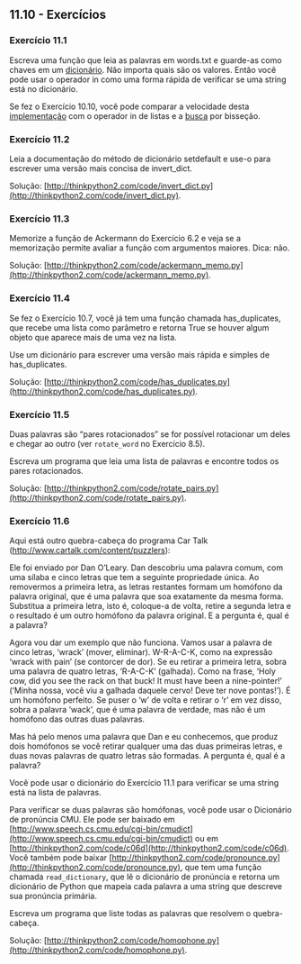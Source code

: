 ## 11.10 - Exercícios

### Exercício 11.1

Escreva uma função que leia as palavras em words.txt e guarde-as como chaves em um [dicionário](09-glossario.md#dicionário). Não importa quais são os valores. Então você pode usar o operador in como uma forma rápida de verificar se uma string está no dicionário.

Se fez o Exercício 10.10, você pode comparar a velocidade desta [implementação](09-glossario.md#implementação) com o operador in de listas e a [busca](09-glossario.md#busca) por bisseção.

### Exercício 11.2

Leia a documentação do método de dicionário setdefault e use-o para escrever uma versão mais concisa de invert\_dict.

Solução: [http://thinkpython2.com/code/invert_dict.py](http://thinkpython2.com/code/invert_dict.py).

### Exercício 11.3

Memorize a função de Ackermann do Exercício 6.2 e veja se a memorização permite avaliar a função com argumentos maiores. Dica: não.

Solução: [http://thinkpython2.com/code/ackermann_memo.py](http://thinkpython2.com/code/ackermann_memo.py).

### Exercício 11.4

Se fez o Exercício 10.7, você já tem uma função chamada has\_duplicates, que recebe uma lista como parâmetro e retorna True se houver algum objeto que aparece mais de uma vez na lista.

Use um dicionário para escrever uma versão mais rápida e simples de has\_duplicates.

Solução: [http://thinkpython2.com/code/has_duplicates.py](http://thinkpython2.com/code/has_duplicates.py).

### Exercício 11.5

Duas palavras são “pares rotacionados” se for possível rotacionar um deles e chegar ao outro (ver `rotate_word` no Exercício 8.5).

Escreva um programa que leia uma lista de palavras e encontre todos os pares rotacionados.

Solução: [http://thinkpython2.com/code/rotate_pairs.py](http://thinkpython2.com/code/rotate_pairs.py).

### Exercício 11.6

Aqui está outro quebra-cabeça do programa Car Talk (http://www.cartalk.com/content/puzzlers):

Ele foi enviado por Dan O’Leary. Dan descobriu uma palavra comum, com uma sílaba e cinco letras que tem a seguinte propriedade única. Ao removermos a primeira letra, as letras restantes formam um homófono da palavra original, que é uma palavra que soa exatamente da mesma forma. Substitua a primeira letra, isto é, coloque-a de volta, retire a segunda letra e o resultado é um outro homófono da palavra original. E a pergunta é, qual é a palavra?

Agora vou dar um exemplo que não funciona. Vamos usar a palavra de cinco letras, ‘wrack’ (mover, eliminar). W-R-A-C-K, como na expressão ‘wrack with pain’ (se contorcer de dor). Se eu retirar a primeira letra, sobra uma palavra de quatro letras, ‘R-A-C-K’ (galhada). Como na frase, ‘Holy cow, did you see the rack on that buck! It must have been a nine-pointer!’ (‘Minha nossa, você viu a galhada daquele cervo! Deve ter nove pontas!’). É um homófono perfeito. Se puser o ‘w’ de volta e retirar o ‘r’ em vez disso, sobra a palavra ‘wack’, que é uma palavra de verdade, mas não é um homófono das outras duas palavras.

Mas há pelo menos uma palavra que Dan e eu conhecemos, que produz dois homófonos se você retirar qualquer uma das duas primeiras letras, e duas novas palavras de quatro letras são formadas. A pergunta é, qual é a palavra?

Você pode usar o dicionário do Exercício 11.1 para verificar se uma string está na lista de palavras.

Para verificar se duas palavras são homófonas, você pode usar o Dicionário de pronúncia CMU. Ele pode ser baixado em [http://www.speech.cs.cmu.edu/cgi-bin/cmudict](http://www.speech.cs.cmu.edu/cgi-bin/cmudict) ou em [http://thinkpython2.com/code/c06d](http://thinkpython2.com/code/c06d). Você também pode baixar [http://thinkpython2.com/code/pronounce.py](http://thinkpython2.com/code/pronounce.py), que tem uma função chamada `read_dictionary`, que lê o dicionário de pronúncia e retorna um dicionário de Python que mapeia cada palavra a uma string que descreve sua pronúncia primária.

Escreva um programa que liste todas as palavras que resolvem o quebra-cabeça.

Solução: [http://thinkpython2.com/code/homophone.py](http://thinkpython2.com/code/homophone.py).
